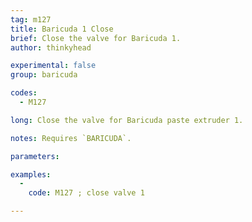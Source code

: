 ```yaml
---
tag: m127
title: Baricuda 1 Close
brief: Close the valve for Baricuda 1.
author: thinkyhead

experimental: false
group: baricuda

codes:
  - M127

long: Close the valve for Baricuda paste extruder 1.

notes: Requires `BARICUDA`.

parameters:

examples:
  -
    code: M127 ; close valve 1

---
```


